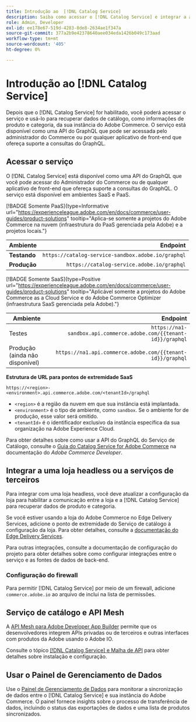 ```yaml
---
title: Introdução ao  [!DNL Catalog Service]
description: Saiba como acessar o [!DNL Catalog Service] e integrar a aplicativos de front-end e serviços de terceiros.
role: Admin, Developer
exl-id: ee178e67-519d-4283-8de8-2634ae1f347a
source-git-commit: 377a2b9e42378640aee034eda1426b049c173aad
workflow-type: tm+mt
source-wordcount: '405'
ht-degree: 0%

---
```


# Introdução ao [!DNL Catalog Service]

Depois que o [!DNL Catalog Service] for habilitado, você poderá acessar o serviço e usá-lo para recuperar dados de catálogo, como informações de produto e categoria, da sua instância do Adobe Commerce. O serviço está disponível como uma API do GraphQL que pode ser acessada pelo administrador do Commerce ou por qualquer aplicativo de front-end que ofereça suporte a consultas do GraphQL.

## Acessar o serviço

O [!DNL Catalog Service] está disponível como uma API do GraphQL que você pode acessar do Administrador do Commerce ou de qualquer aplicativo de front-end que ofereça suporte a consultas do GraphQL. O serviço está disponível em ambientes SaaS e PaaS.

[!BADGE Somente PaaS]{type=Informative url="https://experienceleague.adobe.com/en/docs/commerce/user-guides/product-solutions" tooltip="Aplica-se somente a projetos do Adobe Commerce na nuvem (infraestrutura do PaaS gerenciada pela Adobe) e a projetos locais."}

| Ambiente | Endpoint |
| ------------ | ----------: |
| **Testando** | `https://catalog-service-sandbox.adobe.io/graphql` |
| **Produção** | `https://catalog-service.adobe.io/graphql` |

[!BADGE Somente SaaS]{type=Positive url="https://experienceleague.adobe.com/en/docs/commerce/user-guides/product-solutions" tooltip="Aplicável somente a projetos do Adobe Commerce as a Cloud Service e do Adobe Commerce Optimizer (infraestrutura SaaS gerenciada pela Adobe)."}

| Ambiente | Endpoint |
| ----------- | --------:|
| Testes | `https://na1-sandbox.api.commerce.adobe.com/{{tenant-id}}/graphql` |
| Produção (ainda não disponível) | `https://na1.api.commerce.adobe.com/{{tenant-id}}/graphql` |

**Estrutura de URL para pontos de extremidade SaaS**

```text
https://<region>-<environment>.api.commerce.adobe.com/<tenantId>/graphql
```

- `<region>` é a região da nuvem em que sua instância está implantada.
- `<environment>` é o tipo de ambiente, como `sandbox`. Se o ambiente for de produção, esse valor será omitido.
- `<tenantId>` é o identificador exclusivo da instância específica da sua organização na Adobe Experience Cloud.

Para obter detalhes sobre como usar a API do GraphQL do Serviço de Catálogo, consulte o [Guia do Catalog Service for Adobe Commerce](https://developer.adobe.com/commerce/webapi/graphql/schema/catalog-service/) na documentação do *Adobe Commerce Developer*.

## Integrar a uma loja headless ou a serviços de terceiros

Para integrar com uma loja headless, você deve atualizar a configuração da loja para habilitar a comunicação entre a loja e a [!DNL Catalog Service] para recuperar dados de produto e categoria.

Se você estiver usando a loja do Adobe Commerce no Edge Delivery Services, adicione o ponto de extremidade do Serviço de catálogo à configuração da loja. Para obter detalhes, consulte a [documentação do Edge Delivery Services](https://experienceleague.adobe.com/developer/commerce/storefront/setup/configuration/commerce-configuration/#storefront-configuration).

Para outras integrações, consulte a documentação de configuração do projeto para obter detalhes sobre como configurar integrações entre o serviço e as fontes de dados de back-end.

### Configuração do firewall

Para permitir [!DNL Catalog Service] por meio de um firewall, adicione `commerce.adobe.io` ao arquivo de inclui na lista de permissões.

## Serviço de catálogo e API Mesh

A [API Mesh para Adobe Developer App Builder](https://developer.adobe.com/graphql-mesh-gateway/gateway/overview/) permite que os desenvolvedores integrem APIs privadas ou de terceiros e outras interfaces com produtos da Adobe usando o Adobe IO.

Consulte o tópico [[!DNL Catalog Service] e Malha de API](mesh.md) para obter detalhes sobre instalação e configuração.

## Usar o Painel de Gerenciamento de Dados

Use o [Painel de Gerenciamento de Dados](https://experienceleague.adobe.com/en/docs/commerce-admin/systems/data-transfer/data-dashboard) para monitorar a sincronização de dados entre o [!DNL Catalog Service] e sua instância do Adobe Commerce. O painel fornece insights sobre o processo de transferência de dados, incluindo o status das exportações de dados e uma lista de produtos sincronizados.